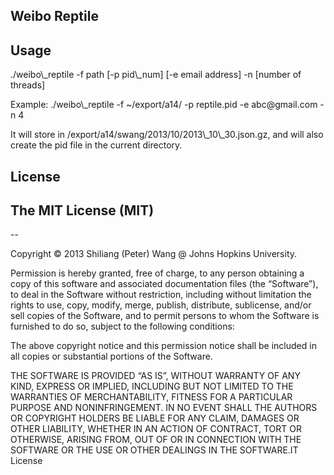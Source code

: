 
## Weibo Reptile

## Usage

<p>./weibo\_reptile -f path [-p pid\_num] [-e email address] -n [number of threads] </p>
<p>Example: ./weibo\_reptile -f ~/export/a14/ -p reptile.pid -e abc@gmail.com -n 4 </p>
<p>It will store in /export/a14/swang/2013/10/2013\_10\_30.json.gz, and will also create the pid file in the current directory. </p>

## License

## The MIT License (MIT)
--

Copyright © 2013 Shiliang (Peter) Wang @ Johns Hopkins University.

Permission is hereby granted, free of charge, to any person obtaining a copy of this software and associated documentation files (the “Software”), to deal in the Software without restriction, including without limitation the rights to use, copy, modify, merge, publish, distribute, sublicense, and/or sell copies of the Software, and to permit persons to whom the Software is furnished to do so, subject to the following conditions:

The above copyright notice and this permission notice shall be included in all copies or substantial portions of the Software.

THE SOFTWARE IS PROVIDED “AS IS”, WITHOUT WARRANTY OF ANY KIND, EXPRESS OR IMPLIED, INCLUDING BUT NOT LIMITED TO THE WARRANTIES OF MERCHANTABILITY, FITNESS FOR A PARTICULAR PURPOSE AND NONINFRINGEMENT. IN NO EVENT SHALL THE AUTHORS OR COPYRIGHT HOLDERS BE LIABLE FOR ANY CLAIM, DAMAGES OR OTHER LIABILITY, WHETHER IN AN ACTION OF CONTRACT, TORT OR OTHERWISE, ARISING FROM, OUT OF OR IN CONNECTION WITH THE SOFTWARE OR THE USE OR OTHER DEALINGS IN THE SOFTWARE.IT License

